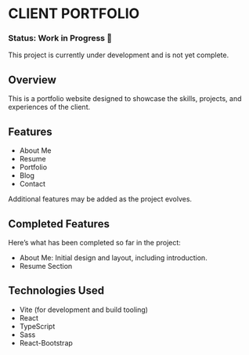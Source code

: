 # CLIENT PORTFOLIO

### Status: Work in Progress 🚧

This project is currently under development and is not yet complete.

## Overview

This is a portfolio website designed to showcase the skills, projects, and experiences of the client.

## Features

- About Me
- Resume
- Portfolio
- Blog
- Contact

Additional features may be added as the project evolves.

## Completed Features

Here’s what has been completed so far in the project:

- About Me: Initial design and layout, including introduction.
- Resume Section

## Technologies Used

- Vite (for development and build tooling)
- React
- TypeScript
- Sass
- React-Bootstrap

